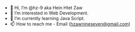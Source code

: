 - 👋 Hi, I’m @hz-9 aka Hein Htet Zaw
- 👀 I’m interested in Web Development.
- 🌱 I’m currently learning Java Script.
- 📫 How to reach me - Email (hzawnineseven@gmail.com)

<!---
hz-9/hz-9 is a ✨ special ✨ repository because its `README.md` (this file) appears on your GitHub profile.
You can click the Preview link to take a look at your changes.
--->
